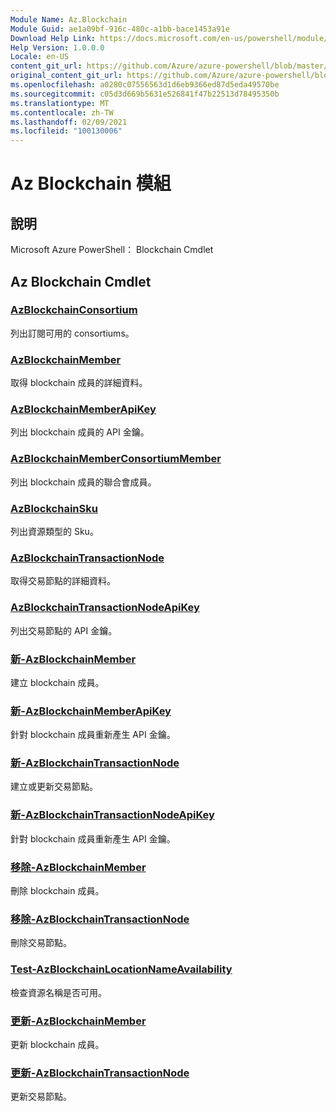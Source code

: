 ```yaml
---
Module Name: Az.Blockchain
Module Guid: ae1a09bf-916c-480c-a1bb-bace1453a91e
Download Help Link: https://docs.microsoft.com/en-us/powershell/module/az.blockchain
Help Version: 1.0.0.0
Locale: en-US
content_git_url: https://github.com/Azure/azure-powershell/blob/master/src/Blockchain/help/Az.Blockchain.md
original_content_git_url: https://github.com/Azure/azure-powershell/blob/master/src/Blockchain/help/Az.Blockchain.md
ms.openlocfilehash: a0280c07556563d1d6eb9366ed87d5eda49570be
ms.sourcegitcommit: c05d3d669b5631e526841f47b22513d78495350b
ms.translationtype: MT
ms.contentlocale: zh-TW
ms.lasthandoff: 02/09/2021
ms.locfileid: "100130006"
---
```

# Az Blockchain 模組
## 說明
Microsoft Azure PowerShell： Blockchain Cmdlet

## Az Blockchain Cmdlet
### [AzBlockchainConsortium](Get-AzBlockchainConsortium.md)
列出訂閱可用的 consortiums。

### [AzBlockchainMember](Get-AzBlockchainMember.md)
取得 blockchain 成員的詳細資料。

### [AzBlockchainMemberApiKey](Get-AzBlockchainMemberApiKey.md)
列出 blockchain 成員的 API 金鑰。

### [AzBlockchainMemberConsortiumMember](Get-AzBlockchainMemberConsortiumMember.md)
列出 blockchain 成員的聯合會成員。

### [AzBlockchainSku](Get-AzBlockchainSku.md)
列出資源類型的 Sku。

### [AzBlockchainTransactionNode](Get-AzBlockchainTransactionNode.md)
取得交易節點的詳細資料。

### [AzBlockchainTransactionNodeApiKey](Get-AzBlockchainTransactionNodeApiKey.md)
列出交易節點的 API 金鑰。

### [新-AzBlockchainMember](New-AzBlockchainMember.md)
建立 blockchain 成員。

### [新-AzBlockchainMemberApiKey](New-AzBlockchainMemberApiKey.md)
針對 blockchain 成員重新產生 API 金鑰。

### [新-AzBlockchainTransactionNode](New-AzBlockchainTransactionNode.md)
建立或更新交易節點。

### [新-AzBlockchainTransactionNodeApiKey](New-AzBlockchainTransactionNodeApiKey.md)
針對 blockchain 成員重新產生 API 金鑰。

### [移除-AzBlockchainMember](Remove-AzBlockchainMember.md)
刪除 blockchain 成員。

### [移除-AzBlockchainTransactionNode](Remove-AzBlockchainTransactionNode.md)
刪除交易節點。

### [Test-AzBlockchainLocationNameAvailability](Test-AzBlockchainLocationNameAvailability.md)
檢查資源名稱是否可用。

### [更新-AzBlockchainMember](Update-AzBlockchainMember.md)
更新 blockchain 成員。

### [更新-AzBlockchainTransactionNode](Update-AzBlockchainTransactionNode.md)
更新交易節點。

